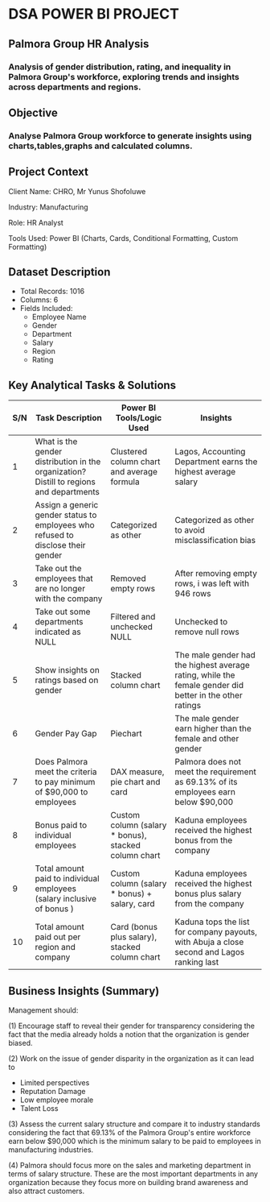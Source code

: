 # DSA POWER BI PROJECT
## Palmora Group HR Analysis
### Analysis of gender distribution, rating, and inequality in Palmora Group's workforce, exploring trends and insights across departments and regions.

## Objective

### Analyse Palmora Group workforce to generate insights using charts,tables,graphs and calculated columns.

## Project Context
Client Name: CHRO, Mr Yunus Shofoluwe

Industry: Manufacturing

Role: HR Analyst

Tools Used: Power BI (Charts, Cards, Conditional Formatting, Custom Formatting)

## Dataset Description
* Total Records: 1016
* Columns: 6
* Fields Included:
   * Employee Name
   * Gender
   * Department
   * Salary
   * Region
   * Rating

## Key Analytical Tasks & Solutions
| S/N | Task Description | Power BI Tools/Logic Used | Insights |
| --- | ---------------- | ------------------------- | -------- |
| 1 | What is the gender distribution in the organization? Distill to regions and departments | Clustered column chart and average formula | Lagos, Accounting Department earns the highest average salary |
| 2 | Assign a generic gender status to employees who refused to disclose their gender | Categorized as other | Categorized as other to avoid misclassification bias |
| 3 | Take out the employees that are no longer with the company | Removed empty rows | After removing empty rows, i was left with 946 rows |
| 4 | Take out some departments indicated as NULL | Filtered and unchecked NULL | Unchecked to remove null rows |
| 5 | Show insights on ratings based on gender | Stacked column chart | The male gender had the highest average rating, while the female gender did better in the other ratings |
| 6 | Gender Pay Gap | Piechart | The male gender earn higher than the female and other gender |
| 7 | Does Palmora meet the criteria to pay minimum of $90,000 to employees | DAX measure, pie chart and card | Palmora does not meet the requirement as 69.13% of its employees earn below $90,000 |
| 8 | Bonus paid to individual employees | Custom column (salary * bonus), stacked column chart | Kaduna employees received the highest bonus from the company |
| 9 | Total amount paid to individual employees (salary inclusive of bonus ) | Custom column (salary * bonus) + salary, card | Kaduna employees received the highest bonus plus salary from the company |
| 10 | Total amount paid out per region and company | Card (bonus plus salary), stacked column chart | Kaduna tops the list for company payouts, with Abuja a close second and Lagos ranking last |

## Business Insights (Summary)
Management should:

(1) Encourage staff to reveal their gender for transparency considering the fact that the media already holds a notion that the organization is gender biased.

(2) Work on the issue of gender disparity in the organization as it can lead to
*  Limited perspectives
*  Reputation Damage
*  Low employee morale
*  Talent Loss

(3) Assess the current salary structure and compare it to industry standards considering the fact that 69.13% of the Palmora Group's entire workforce earn below $90,000 which is the minimum salary to be paid to employees in manufacturing industries.

(4) Palmora should focus more on the sales and marketing department in terms of salary structure. These are the most important departments in any organization because they focus more on building brand awareness and also attract customers.



